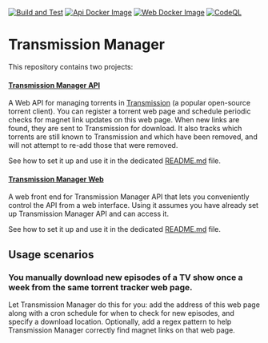 [![Build and Test](https://github.com/aannenko/transmission-manager/actions/workflows/dotnetcore.yml/badge.svg)](https://github.com/aannenko/transmission-manager/actions/workflows/dotnetcore.yml) [![Api Docker Image](https://github.com/aannenko/transmission-manager/actions/workflows/docker-publish-api.yml/badge.svg)](https://github.com/aannenko/transmission-manager/actions/workflows/docker-publish-api.yml) [![Web Docker Image](https://github.com/aannenko/transmission-manager/actions/workflows/docker-publish-web.yml/badge.svg)](https://github.com/aannenko/transmission-manager/actions/workflows/docker-publish-web.yml) [![CodeQL](https://github.com/aannenko/transmission-manager/actions/workflows/codeql-analysis.yml/badge.svg)](https://github.com/aannenko/transmission-manager/actions/workflows/codeql-analysis.yml)

# Transmission Manager

This repository contains two projects:

#### [Transmission Manager API](src/TransmissionManager.Api)
A Web API for managing torrents in [Transmission](https://transmissionbt.com/) (a popular open-source torrent client).
You can register a torrent web page and schedule periodic checks for magnet link updates on this web page. When new links are found, they are sent to Transmission for download. It also tracks which torrents are still known to Transmission and which have been removed, and will not attempt to re-add those that were removed.

See how to set it up and use it in the dedicated [README.md](src/TransmissionManager.Api/README.md) file.

#### [Transmission Manager Web](src/TransmissionManager.Web)
A web front end for Transmission Manager API that lets you conveniently control the API from a web interface.
Using it assumes you have already set up Transmission Manager API and can access it.

See how to set it up and use it in the dedicated [README.md](src/TransmissionManager.Web/README.md) file.

## Usage scenarios

### You manually download new episodes of a TV show once a week from the same torrent tracker web page.
Let Transmission Manager do this for you: add the address of this web page along with a cron schedule for when to check for new episodes, and specify a download location. Optionally, add a regex pattern to help Transmission Manager correctly find magnet links on that web page.
